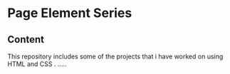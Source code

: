 # Page Element Series
## Content
This repository includes some of the projects that i have worked on using HTML and CSS
.
.....
